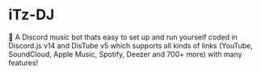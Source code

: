 # iTz-DJ
🎵 A Discord music bot thats easy to set up and run yourself coded in Discord.js v14 and DisTube v5 which supports all kinds of links (YouTube, SoundCloud, Apple Music, Spotify, Deezer and 700+ more) with many features!
